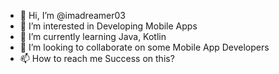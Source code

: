 - 👋 Hi, I’m @imadreamer03
- 👀 I’m interested in Developing Mobile Apps
- 🌱 I’m currently learning Java, Kotlin
- 💞️ I’m looking to collaborate on some Mobile App Developers
- 📫 How to reach me Success on this?

<!---
imadreamer03/imadreamer03 is a ✨ special ✨ repository because its `README.md` (this file) appears on your GitHub profile.
You can click the Preview link to take a look at your changes.
--->
